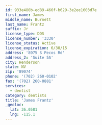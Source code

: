 ```yaml
---
id: 933e480b-ed89-466f-b629-3e2ee1603d7e
first_name: James
middle_name: Burnett
last_name: Frantz
suffix: Jr
license_type: DDS
license_number: '3330'
license_status: Active
license_expiration: 6/30/15
address: '8975 S Pecos Rd'
address_2: 'Suite 5A'
city: Henderson
state: NV
zip: '89074'
phone: '(702) 260-0102'
fax: '(702) 260-0881'
services:
  - dentist
category: dentists
title: 'James Frantz'
_geoloc:
  lat: 36.0581
  lng: -115.1
---
```

